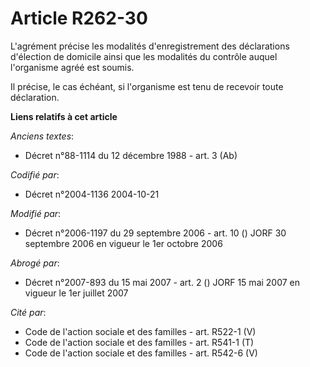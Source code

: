 # Article R262-30

L'agrément précise les modalités d'enregistrement des déclarations d'élection de domicile ainsi que les modalités du contrôle
auquel l'organisme agréé est soumis.

Il précise, le cas échéant, si l'organisme est tenu de recevoir toute déclaration.

**Liens relatifs à cet article**

_Anciens textes_:

  - Décret n°88-1114 du 12 décembre 1988 - art. 3 (Ab)

_Codifié par_:

  - Décret n°2004-1136 2004-10-21

_Modifié par_:

  - Décret n°2006-1197 du 29 septembre 2006 - art. 10 () JORF 30 septembre 2006 en vigueur le 1er octobre 2006

_Abrogé par_:

  - Décret n°2007-893 du 15 mai 2007 - art. 2 () JORF 15 mai 2007 en vigueur le 1er juillet 2007

_Cité par_:

  - Code de l'action sociale et des familles - art. R522-1 (V)
  - Code de l'action sociale et des familles - art. R541-1 (T)
  - Code de l'action sociale et des familles - art. R542-6 (V)
